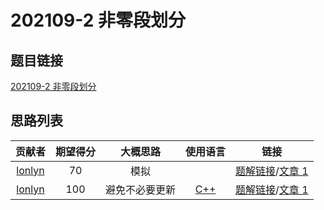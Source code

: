 # 202109-2 非零段划分

## 题目链接

[202109-2 非零段划分](http://118.190.20.162/view.page?gpid=T130)

## 思路列表

| 贡献者 | 期望得分 | 大概思路 | 使用语言 | 链接 |
| :-: | :-: | :-: | :-: | :-: | 
| [lonlyn](https://github.com/lxlonlyn) | 70 | 模拟 |  | [题解链接](1.md#70)/[文章 1] |
| [lonlyn](https://github.com/lxlonlyn) | 100 | 避免不必要更新 | [C++](1.md#code1) | [题解链接](1.md#100)/[文章 1] |

[文章 1]: 1.md